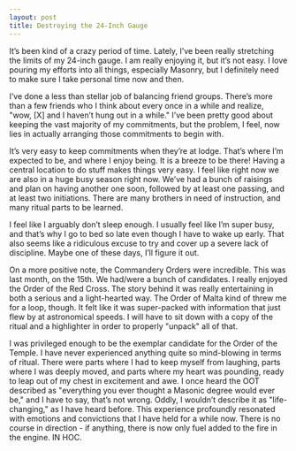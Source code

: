 ```yaml
---
layout: post
title: Destroying the 24-Inch Gauge
---
```

It’s been kind of a crazy period of time. Lately, I’ve been really stretching the limits of my 24-inch gauge. I am really enjoying it, but it’s not easy. I love pouring my efforts into all things, especially Masonry, but I definitely need to make sure I take personal time now and then.

I’ve done a less than stellar job of balancing friend groups. There’s more than a few friends who I think about every once in a while and realize, "wow, [X] and I haven’t hung out in a while." I’ve been pretty good about keeping the vast majority of my commitments, but the problem, I feel, now lies in actually arranging those commitments to begin with.

It’s very easy to keep commitments when they’re at lodge. That’s where I’m expected to be, and where I enjoy being. It is a breeze to be there! Having a central location to do stuff makes things very easy. I feel like right now we are also in a huge busy season right now. We’ve had a bunch of raisings and plan on having another one soon, followed by at least one passing, and at least two initiations. There are many brothers in need of instruction, and many ritual parts to be learned.

I feel like I arguably don’t sleep enough. I usually feel like I’m super busy, and that’s why I go to bed so late even though I have to wake up early. That also seems like a ridiculous excuse to try and cover up a severe lack of discipline. Maybe one of these days, I’ll figure it out.

On a more positive note, the Commandery Orders were incredible. This was last month, on the 15th. We had/were a bunch of candidates. I really enjoyed the Order of the Red Cross. The story behind it was really entertaining in both a serious and a light-hearted way. The Order of Malta kind of threw me for a loop, though. It felt like it was super-packed with information that just flew by at astronomical speeds. I will have to sit down with a copy of the ritual and a highlighter in order to properly "unpack" all of that.

I was privileged enough to be the exemplar candidate for the Order of the Temple. I have never experienced anything quite so mind-blowing in terms of ritual. There were parts where I had to keep myself from laughing, parts where I was deeply moved, and parts where my heart was pounding, ready to leap out of my chest in excitement and awe. I once heard the OOT described as "everything you ever thought a Masonic degree would ever be," and I have to say, that’s not wrong. Oddly, I wouldn’t describe it as "life-changing," as I have heard before. This experience profoundly resonated with emotions and convictions that I have held for a while now. There is no course in direction - if anything, there is now only fuel added to the fire in the engine. IN HOC.
